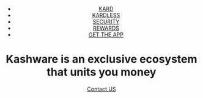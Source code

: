 <!DOCTYPE html>
<!--Code by Divinector (www.divinectorweb.com)-->
<html lang="en">
<head>
    <meta charset="UTF-8">
    <title>kashware</title>
    <link href="https://fonts.googleapis.com/css2?family=Poppins:wght@400;600;700;900&display=swap" rel="stylesheet">
    <link rel="stylesheet" href="style.css">    
</head>
<body>
    <header>
    <div class="wrapper">
        <div class="logo">
            <img src="https://i.postimg.cc/mg4rWBmv/logo.png" alt="">
        </div>
<ul class="nav-area">
<li><a href="#">KARD</a></li>
<li><a href="#">KARDLESS</a></li>
<li><a href="#">SECURITY</a></li>
<li><a href="#">REWARDS</a></li>
<li><a href="#">GET THE APP</a></li>
</ul>
</div>
<div class="welcome-text">
        <h1>
 Kashware <span> is an exclusive ecosystem that units you money</span></h1>
<a href="#">Contact US</a>
    </div>
</header>
</body>
</html>






 


 
 


 

